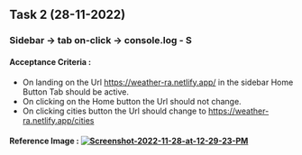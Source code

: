 ## Task 2 (28-11-2022)

### Sidebar → tab on-click → console.log - S 
#### Acceptance Criteria : 

- On landing on the Url https://weather-ra.netlify.app/ in the sidebar Home Button Tab should be active.
- On clicking on the Home button the Url should not change.
- On clicking cities button the Url should change to https://weather-ra.netlify.app/cities
#### Reference Image : <a href="https://ibb.co/qymd5gY"><img src="https://i.ibb.co/JBrKQpj/Screenshot-2022-11-28-at-12-29-23-PM.png" alt="Screenshot-2022-11-28-at-12-29-23-PM" border="0"></a><br /><a target='_blank' href='https://imgbb.com/'></a><br />

